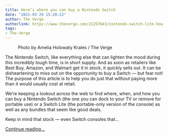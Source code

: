 ```yaml
---
title: Here’s where you can buy a Nintendo Switch
date: "2021-03-29 15:28:22"
author: The Verge
authorlink: https://www.theverge.com/21257643/nintendo-switch-lite-how-to-buy-in-stock
tags:
- The-Verge
---
```

<figure>
      <img alt="" src="https://cdn.vox-cdn.com/thumbor/SrSHDHNRiQrX7uCuXdtZyYvmZKk=/0x0:2040x1360/1310x873/cdn.vox-cdn.com/uploads/chorus_image/image/66793958/akrales_190820_3597_0355.0.jpg" />
        <figcaption>Photo by Amelia Holowaty Krales / The Verge</figcaption>
    </figure>

  <p id="YIrWef">The Nintendo Switch, like everything else that can lighten the mood during this incredibly tough time, is in short supply. And as soon as retailers like Best Buy, Amazon, and Walmart get it in stock, it quickly sells out. It can be disheartening to miss out on the opportunity to buy a Switch — but fear not! The purpose of this article is to help you do just that without paying more than it would usually cost at retail.</p>
<p id="BazuMH">We’re keeping a lookout across the web to find where, when, and how you can buy a Nintendo Switch (the one you can dock to your TV or remove for portable use) or a Switch Lite (the portable-only version of the console) as well as any bundles that seem like good deals. </p>
<p id="6nOmgX">Keep in mind that stock — even Switch consoles that...</p>
  <p>
    <a href="https://www.theverge.com/21257643/nintendo-switch-lite-how-to-buy-in-stock">Continue reading&hellip;</a>
  </p>